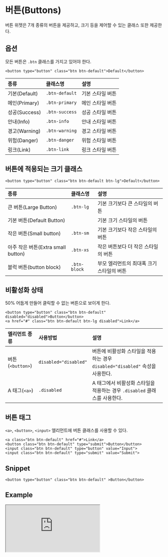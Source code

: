 <!--
{
    "id": 4106,
    "title": "버튼(Buttons)",
    "outline": "버튼 위젯은 7개 종류의 버튼을 제공하고, 크기 등을 제어할 수 있는 클래스 또한 제공한다.",
    "tags": ["widget", "base"],
    "order": [4, 1, 6],
    "thumbnail": "4.1.06.buttons.png"
}
-->

# 버튼(Buttons)

버튼 위젯은 7개 종류의 버튼을 제공하고, 크기 등을 제어할 수 있는 클래스 또한 제공한다.

## 옵션
모든 버튼은 `.btn` 클래스를 가지고 있어야 한다.

```
<button type="button" class="btn btn-default">Default</button>
```

종류 | 클래스명 | 설명 
:-- | :-- | :--
기본(Default) | `.btn-default` | 기본 스타일 버튼
메인(Primary) | `.btn-primary` | 메인 스타일 버튼
성공(Success) | `.btn-success` | 성공 스타일 버튼
안내(Info) | `.btn-info` | 안내 스타일 버튼
경고(Warning) | `.btn-warning` | 경고 스타일 버튼
위험(Danger) | `.btn-danger` | 위험 스타일 버튼
링크(Link) | `.btn-link` | 링크 스타일 버튼

## 버튼에 적용되는 크기 클래스

```
<button type="button" class="btn btn-default btn-lg">Default</button>
```

종류 | 클래스명 | 설명 
:-- | :-- | :--
큰 버튼(Large Button) | `.btn-lg` | 기본 크기보다 큰 스타일의 버튼
기본 버튼(Default Button) |  | 기본 크기 스타일의 버튼
작은 버튼(Small button) | `.btn-sm` | 기본 크기보다 작은 스타일의 버튼
아주 작은 버튼(Extra small button) | `.btn-xs` | 작은 버튼보다 더 작은 스타일의 버튼
블럭 버튼(button block) | `.btn-block` | 부모 엘리먼트의 최대폭 크기 스타일의 버튼  

## 비활성화 상태
50% 어둡게 만들어 클릭할 수 없는 버튼으로 보이게 한다.

```
<button type="button" class="btn btn-default" disabled="disabled">Button</button>
<a href="#" class="btn btn-default btn-lg disabled">Link</a>
```

엘리먼트 종류 | 사용방법 | 설명 
:-- | :-- | :--
버튼(`<button>`) | `disabled="disabled"` | 버튼에 비활성화 스타일을 적용하는 경우 `disabled="disabled"` 속성을 사용한다.
A 태그(`<a>`) | `.disabled` | A 태그에서 비활성화 스타일을 적용하는 경우 `.disabled` 클래스를 사용한다.

## 버튼 태그
`<a>`, `<button>`, `<input>` 엘리먼트에 버튼 클래스를 사용할 수 있다.

```
<a class="btn btn-default" href="#">Link</a>
<button class="btn btn-default" type="submit">Button</button>
<input class="btn btn-default" type="button" value="Input">
<input class="btn btn-default" type="submit" value="Submit">
```

## Snippet
```
<button type="button" class="btn btn-default" >Button</button>
```

## Example

<!--
<p data-height="268" data-theme-id="1127" data-slug-hash="tAKDe" data-user="azamara" data-default-tab="result" class='codepen'>See the Pen <a href='http://codepen.io/azamara/pen/tAKDe'>Cornerstone Button</a> by William (<a href='http://codepen.io/azamara'>@azamara</a>) on <a href='http://codepen.io'>CodePen</a></p>
<script async src="http://codepen.io/assets/embed/ei.js"></script>
-->

<iframe class="jsbin-livecode" src="http://jsbin.com/uREMEde/latest/embed?html,output"></iframe>